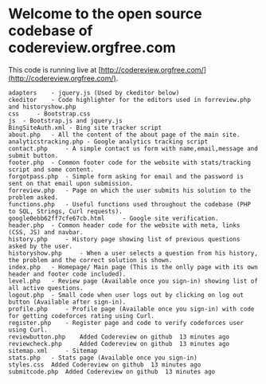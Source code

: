 # Welcome to the open source codebase of codereview.orgfree.com
This code is running live at [http://codereview.orgfree.com/](http://codereview.orgfree.com/).

 	adapters 	- jquery.js (Used by ckeditor below)
	ckeditor 	- Code highlighter for the editors used in forreview.php and historyshow.php
	css 	- Bootstrap.css
	js 	- Bootstrap.js and jquery.js
	BingSiteAuth.xml - Bing site tracker script	
	about.php 	- All the content of the about page of the main site.
	analyticstracking.php - Google analytics tracking script	
	contact.php 	- A simple contact us form with name,email,message and submit button.
	footer.php 	- Common footer code for the website with stats/tracking script and some content.
	forgotpass.php 	- Simple form asking for email and the password is sent on that email upon submission.
	forreview.php 	- Page on which the user submits his solution to the problem asked.
	functions.php 	- Useful functions used throughout the codebase (PHP to SQL, Strings, Curl requests).
	google0ebb62ff7cfe67cb.html 	- Google site verification.
	header.php 	- Common header code for the website with meta, links (CSS, JS) and navbar.
	history.php 	- History page showing list of previous questions asked by the user.
	historyshow.php 	- When a user selects a question from his history, the problem and the correct solution is shown.
	index.php 	- Homepage/ Main page (This is the onlly page with its own header and footer code included).
	level.php 	- Review page (Available once you sign-in) showing list of all active questions.
	logout.php 	- Small code when user logs out by clicking on log out button (Available after sign-in).
	profile.php 	- Profile page (Available once you sign-in) with code for getting codeforces rating using Curl. 
	register.php 	- Register page and code to verify codeforces user using Curl.
	reviewbutton.php 	Added Codereview on github 	13 minutes ago
	reviewcheck.php 	Added Codereview on github 	13 minutes ago
	sitemap.xml 	- Sitemap
	stats.php 	- Stats page (Available once you sign-in)
	styles.css 	Added Codereview on github 	13 minutes ago
	submitcode.php 	Added Codereview on github 	13 minutes ago
